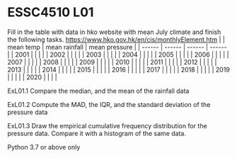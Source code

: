 # ESSC4510 L01

Fill in the table with data in hko website with mean July climate and finish the following tasks.
https://www.hko.gov.hk/en/cis/monthlyElement.htm
|		|	mean temp	|	mean rainfall	|	mean pressure	|
|	------	|	------	|	------	|	------	|
|	2001	|		|		|		|
|	2002	|		|		|		|
|	2003	|		|		|		|
|	2004	|		|		|		|
|	2005	|		|		|		|
|	2006	|		|		|		|
|	2007	|		|		|		|
|	2008	|		|		|		|
|	2009	|		|		|		|
|	2010	|		|		|		|
|	2011	|		|		|		|
|	2012	|		|		|		|
|	2013	|		|		|		|
|	2014	|		|		|		|
|	2015	|		|		|		|
|	2016	|		|		|		|
|	2017	|		|		|		|
|	2018	|		|		|		|
|	2019	|		|		|		|
|	2020	|		|		|		|


ExL01.1 Compare the median, and the mean of the rainfall data

ExL01.2 Compute the MAD, the IQR, and the standard deviation of the pressure data

ExL01.3 Draw the empirical cumulative frequency distribution for the pressure data. Compare it with a histogram of the same data. 

Python 3.7 or above only
